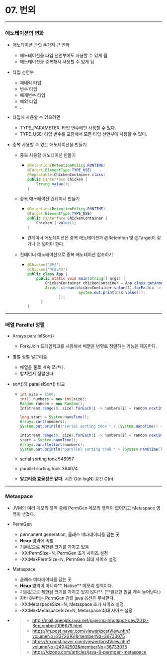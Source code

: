 # 07. 번외

----

### 애노테이션의 변화

- 애노테이션 관련 두가지 큰 변화

  - 애노테이션을 타입 선언부에도 사용할 수 있게 됨
  - 애노테이션을 중복해서 사용할 수 있게 됨
  
- 타입 선언부

  - 제네릭 타입
  - 변수 타입
  - 매개변수 타입
  - 예외 타입
  - ...

- 타입에 사용할 수 있으려면

  - TYPE_PARAMETER: 타입 변수에만 사용할 수 있다.
  - TYPE_USE: 타입 변수를 포함해서 모든 타입 선언부에 사용할 수 있다.

- 중복 사용할 수 있는 애노테이션을 만들기

  - 중복 사용할 애노테이션 만들기

    - ```java
      @Retention(RetentionPolicy.RUNTIME)
      @Target(ElementType.TYPE_USE)
      @Repeatable(ChickenContainer.class)
      public @interface Chicken {
          String value();
      }
      ```

  - 중복 애노테이션 컨테이너 만들기

    - ```java
      @Retention(RetentionPolicy.RUNTIME)
      @Target(ElementType.TYPE_USE)
      public @interface ChickenContainer {
          Chicken[] value();
      }
      ```

    - 컨테이너 애노테이션은 중복 애노테이션과 @Retention 및 @Target이 같거나 더 넓어야 한다.

  - 컨테이너 애노테이션으로 중복 애노테이션 참조하기

    - ```java
      @Chicken("양념") 
      @Chicken("마늘간장") 
      public class App {
          public static void main(String[] args) {
              ChickenContainer chickenContainer = App.class.getAnnotation(ChickenContainer.class);
              Arrays.stream(chickenContainer.value()).forEach(c -> {
         				     System.out.println(c.value());
      				});
      		} 
      }
      ```

---

### 배열 Parallel 정렬

- Arrays.parallelSort()

  - Fork/Join 프레임워크를 사용해서 배열을 병렬로 정렬하는 기능을 제공한다.

- 병렬 정렬 알고리즘

  - 배열을 둘로 계속 쪼갠다.
  - 합치면서 정렬한다.

- sort()와 parallelSort() 비교

  - ```java
    int size = 1500;
    int[] numbers = new int[size];
    Random random = new Random();
    IntStream.range(0, size).forEach(i -> numbers[i] = random.nextInt());
    
    long start = System.nanoTime();
    Arrays.sort(numbers);
    System.out.println("serial sorting took " + (System.nanoTime() - start));
    
    IntStream.range(0, size).forEach(i -> numbers[i] = random.nextInt());
    start = System.nanoTime();
    Arrays.parallelSort(numbers);
    System.out.println("parallel sorting took " + (System.nanoTime() - start));
    ```

  - serial sorting took 548957

  - parallel sorting took 364074

  - **알고리즘 효율성은 같다.** 시간 O(n logN) 공간 O(n)

----

### Metaspace

- JVM의 여러 메모리 영역 중에 PermGen 메모리 영역이 없어지고 Metaspace 영역이 생겼다.

- PermGen

  - permanent generation, 클래스 메타데이터를 담는 곳
  - **Heap** 영역에 속함
  - 기본값으로 제한된 크기를 가지고 있음
  - -XX:PermSize=N, PermGen 초기 사이즈 설정
  - -XX:MaxPermSize=N, PermGen 최대 사이즈 설정

- Metaspace

  - 클래스 메타데이터를 담는 곳
  - **Heap** 영역이 아니라**, Native** 메모리 영역이다.
  - 기본값으로 제한된 크기를 가지고 있지 않다**. (**필요한 만큼 계속 늘어난다.)
  - 자바 8부터는 PermGen 관련 java 옵션은 무시한다.
  - -XX:MetaspaceSize=N, Metaspace 초기 사이즈 설정.
  - -XX:MaxMetaspaceSize=N, Metaspace 최대 사이즈 설정.

- >- http://mail.openjdk.java.net/pipermail/hotspot-dev/2012-September/006679.html
  >- https://m.post.naver.com/viewer/postView.nhn?volumeNo=23726161&memberNo=36733075
  >- https://m.post.naver.com/viewer/postView.nhn?volumeNo=24042502&memberNo=36733075
  >- https://dzone.com/articles/java-8-permgen-metaspace

